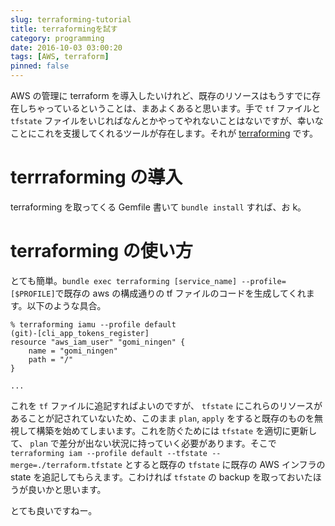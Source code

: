 ```yaml
---
slug: terraforming-tutorial
title: terraformingを試す
category: programming
date: 2016-10-03 03:00:20
tags: [AWS, terraform]
pinned: false
---
```


AWS の管理に terraform を導入したいけれど、既存のリソースはもうすでに存在しちゃっているということは、まあよくあると思います。手で `tf` ファイルと `tfstate` ファイルをいじればなんとかやってやれないことはないですが、幸いなことにこれを支援してくれるツールが存在します。それが [terraforming](https://github.com/dtan4/terraforming) です。

# terrraforming の導入

terraforming を取ってくる Gemfile 書いて `bundle install` すれば、お k。

# terraforming の使い方

とても簡単。`bundle exec terraforming [service_name] --profile=[$PROFILE]`で既存の aws の構成通りの tf ファイルのコードを生成してくれます。以下のような具合。

```
% terraforming iamu --profile default                                                                                                              (git)-[cli_app_tokens_register]
resource "aws_iam_user" "gomi_ningen" {
    name = "gomi_ningen"
    path = "/"
}

...
```

これを `tf` ファイルに追記すればよいのですが、 `tfstate` にこれらのリソースがあることが記されていないため、このまま `plan`, `apply` をすると既存のものを無視して構築を始めてしまいます。これを防ぐためには `tfstate` を適切に更新して、 `plan` で差分が出ない状況に持っていく必要があります。そこで `terraforming iam --profile default --tfstate --merge=./terraform.tfstate` とすると既存の `tfstate` に既存の AWS インフラの state を追記してもらえます。こわければ `tfstate` の backup を取っておいたほうが良いかと思います。

とても良いですねー。
